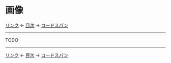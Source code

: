 # 画像

[リンク](links.md)
← [目次](index.md) →
[コードスパン](code-spans.md)

------------------------------------------------------------------------

TODO

------------------------------------------------------------------------

[リンク](links.md)
← [目次](index.md) →
[コードスパン](code-spans.md)
